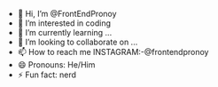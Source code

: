 - 👋 Hi, I’m @FrontEndPronoy
- 👀 I’m interested in coding
- 🌱 I’m currently learning ...
- 💞️ I’m looking to collaborate on ...
- 📫 How to reach me INSTAGRAM:-@frontendpronoy
- 😄 Pronouns: He/Him
- ⚡ Fun fact: nerd

<!---
FrontEndPronoy/FrontEndPronoy is a ✨ special ✨ repository because its `README.md` (this file) appears on your GitHub profile.
You can click the Preview link to take a look at your changes.
--->
